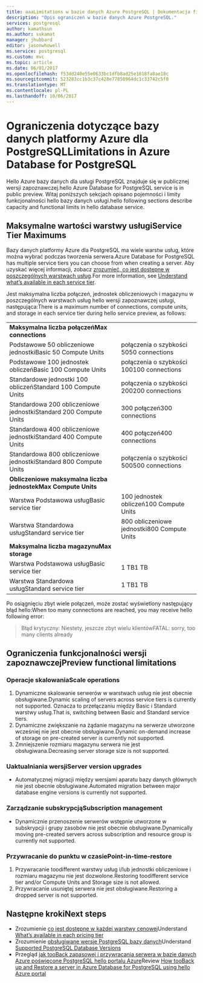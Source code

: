```yaml
---
title: aaaLimitations w bazie danych Azure PostgreSQL | Dokumentacja firmy Microsoft
description: "Opis ograniczeń w bazie danych Azure PostgreSQL."
services: postgresql
author: kamathsun
ms.author: sukamat
manager: jhubbard
editor: jasonwhowell
ms.service: postgresql
ms.custom: mvc
ms.topic: article
ms.date: 06/01/2017
ms.openlocfilehash: f53dd240e55e0633bc1dfb8ad25e1818fa8ae18c
ms.sourcegitcommit: 523283cc1b3c37c428e77850964dc1c33742c5f0
ms.translationtype: MT
ms.contentlocale: pl-PL
ms.lasthandoff: 10/06/2017
---
```

# <a name="limitations-in-azure-database-for-postgresql"></a><span data-ttu-id="cda57-103">Ograniczenia dotyczące bazy danych platformy Azure dla PostgreSQL</span><span class="sxs-lookup"><span data-stu-id="cda57-103">Limitations in Azure Database for PostgreSQL</span></span>
<span data-ttu-id="cda57-104">Hello Azure bazy danych dla usługi PostgreSQL znajduje się w publicznej wersji zapoznawczej.</span><span class="sxs-lookup"><span data-stu-id="cda57-104">hello Azure Database for PostgreSQL service is in public preview.</span></span> <span data-ttu-id="cda57-105">Witaj poniższych sekcjach opisano pojemności i limity funkcjonalności hello bazy danych usługi.</span><span class="sxs-lookup"><span data-stu-id="cda57-105">hello following sections describe capacity and functional limits in hello database service.</span></span>

## <a name="service-tier-maximums"></a><span data-ttu-id="cda57-106">Maksymalne wartości warstwy usługi</span><span class="sxs-lookup"><span data-stu-id="cda57-106">Service Tier Maximums</span></span>
<span data-ttu-id="cda57-107">Bazy danych platformy Azure dla PostgreSQL ma wiele warstw usług, które można wybrać podczas tworzenia serwera.</span><span class="sxs-lookup"><span data-stu-id="cda57-107">Azure Database for PostgreSQL has multiple service tiers you can choose from when creating a server.</span></span> <span data-ttu-id="cda57-108">Aby uzyskać więcej informacji, zobacz [zrozumieć, co jest dostępne w poszczególnych warstwach usług](concepts-service-tiers.md).</span><span class="sxs-lookup"><span data-stu-id="cda57-108">For more information, see [Understand what’s available in each service tier](concepts-service-tiers.md).</span></span>  

<span data-ttu-id="cda57-109">Jest maksymalna liczba połączeń, jednostek obliczeniowych i magazynu w poszczególnych warstwach usług hello wersji zapoznawczej usługi, następująca:</span><span class="sxs-lookup"><span data-stu-id="cda57-109">There is a maximum number of connections, compute units, and storage in each service tier during hello service preview, as follows:</span></span> 

|                            |                   |
| :------------------------- | :---------------- |
| <span data-ttu-id="cda57-110">**Maksymalna liczba połączeń**</span><span class="sxs-lookup"><span data-stu-id="cda57-110">**Max connections**</span></span>        |                   |
| <span data-ttu-id="cda57-111">Podstawowe 50 obliczeniowe jednostki</span><span class="sxs-lookup"><span data-stu-id="cda57-111">Basic 50 Compute Units</span></span>     | <span data-ttu-id="cda57-112">połączenia o szybkości 50</span><span class="sxs-lookup"><span data-stu-id="cda57-112">50 connections</span></span>    |
| <span data-ttu-id="cda57-113">Podstawowe 100 jednostek obliczeń</span><span class="sxs-lookup"><span data-stu-id="cda57-113">Basic 100 Compute Units</span></span>    | <span data-ttu-id="cda57-114">połączenia o szybkości 100</span><span class="sxs-lookup"><span data-stu-id="cda57-114">100 connections</span></span>   |
| <span data-ttu-id="cda57-115">Standardowe jednostki 100 obliczeń</span><span class="sxs-lookup"><span data-stu-id="cda57-115">Standard 100 Compute Units</span></span> | <span data-ttu-id="cda57-116">połączenia o szybkości 200</span><span class="sxs-lookup"><span data-stu-id="cda57-116">200 connections</span></span>   |
| <span data-ttu-id="cda57-117">Standardowa 200 obliczeniowe jednostki</span><span class="sxs-lookup"><span data-stu-id="cda57-117">Standard 200 Compute Units</span></span> | <span data-ttu-id="cda57-118">300 połączeń</span><span class="sxs-lookup"><span data-stu-id="cda57-118">300 connections</span></span>   |
| <span data-ttu-id="cda57-119">Standardowa 400 obliczeniowe jednostki</span><span class="sxs-lookup"><span data-stu-id="cda57-119">Standard 400 Compute Units</span></span> | <span data-ttu-id="cda57-120">400 połączeń</span><span class="sxs-lookup"><span data-stu-id="cda57-120">400 connections</span></span>   |
| <span data-ttu-id="cda57-121">Standardowa 800 obliczeniowe jednostki</span><span class="sxs-lookup"><span data-stu-id="cda57-121">Standard 800 Compute Units</span></span> | <span data-ttu-id="cda57-122">połączenia o szybkości 500</span><span class="sxs-lookup"><span data-stu-id="cda57-122">500 connections</span></span>   |
| <span data-ttu-id="cda57-123">**Obliczeniowe maksymalna liczba jednostek**</span><span class="sxs-lookup"><span data-stu-id="cda57-123">**Max Compute Units**</span></span>      |                   |
| <span data-ttu-id="cda57-124">Warstwa Podstawowa usług</span><span class="sxs-lookup"><span data-stu-id="cda57-124">Basic service tier</span></span>         | <span data-ttu-id="cda57-125">100 jednostek obliczeń</span><span class="sxs-lookup"><span data-stu-id="cda57-125">100 Compute Units</span></span> |
| <span data-ttu-id="cda57-126">Warstwa Standardowa usług</span><span class="sxs-lookup"><span data-stu-id="cda57-126">Standard service tier</span></span>      | <span data-ttu-id="cda57-127">800 obliczeniowe jednostki</span><span class="sxs-lookup"><span data-stu-id="cda57-127">800 Compute Units</span></span> |
| <span data-ttu-id="cda57-128">**Maksymalna liczba magazynu**</span><span class="sxs-lookup"><span data-stu-id="cda57-128">**Max storage**</span></span>            |                   |
| <span data-ttu-id="cda57-129">Warstwa Podstawowa usług</span><span class="sxs-lookup"><span data-stu-id="cda57-129">Basic service tier</span></span>         | <span data-ttu-id="cda57-130">1 TB</span><span class="sxs-lookup"><span data-stu-id="cda57-130">1 TB</span></span>              |
| <span data-ttu-id="cda57-131">Warstwa Standardowa usług</span><span class="sxs-lookup"><span data-stu-id="cda57-131">Standard service tier</span></span>      | <span data-ttu-id="cda57-132">1 TB</span><span class="sxs-lookup"><span data-stu-id="cda57-132">1 TB</span></span>              |

<span data-ttu-id="cda57-133">Po osiągnięciu zbyt wiele połączeń, może zostać wyświetlony następujący błąd hello:</span><span class="sxs-lookup"><span data-stu-id="cda57-133">When too many connections are reached, you may receive hello following error:</span></span>
> <span data-ttu-id="cda57-134">Błąd krytyczny: Niestety, jeszcze zbyt wielu klientów</span><span class="sxs-lookup"><span data-stu-id="cda57-134">FATAL:  sorry, too many clients already</span></span>

## <a name="preview-functional-limitations"></a><span data-ttu-id="cda57-135">Ograniczenia funkcjonalności wersji zapoznawczej</span><span class="sxs-lookup"><span data-stu-id="cda57-135">Preview functional limitations</span></span>
### <a name="scale-operations"></a><span data-ttu-id="cda57-136">Operacje skalowania</span><span class="sxs-lookup"><span data-stu-id="cda57-136">Scale operations</span></span>
1.  <span data-ttu-id="cda57-137">Dynamiczne skalowanie serwerów w warstwach usług nie jest obecnie obsługiwane.</span><span class="sxs-lookup"><span data-stu-id="cda57-137">Dynamic scaling of servers across service tiers is currently not supported.</span></span> <span data-ttu-id="cda57-138">Oznacza to przełączaniu między Basic i Standard warstwy usług.</span><span class="sxs-lookup"><span data-stu-id="cda57-138">That is, switching between Basic and Standard service tiers.</span></span>
2.  <span data-ttu-id="cda57-139">Dynamiczne zwiększanie na żądanie magazynu na serwerze utworzone wcześniej nie jest obecnie obsługiwane.</span><span class="sxs-lookup"><span data-stu-id="cda57-139">Dynamic on-demand increase of storage on pre-created server is currently not supported.</span></span>
3.  <span data-ttu-id="cda57-140">Zmniejszenie rozmiaru magazynu serwera nie jest obsługiwana.</span><span class="sxs-lookup"><span data-stu-id="cda57-140">Decreasing server storage size is not supported.</span></span>

### <a name="server-version-upgrades"></a><span data-ttu-id="cda57-141">Uaktualniania wersji</span><span class="sxs-lookup"><span data-stu-id="cda57-141">Server version upgrades</span></span>
- <span data-ttu-id="cda57-142">Automatycznej migracji między wersjami aparatu bazy danych głównych nie jest obecnie obsługiwane.</span><span class="sxs-lookup"><span data-stu-id="cda57-142">Automated migration between major database engine versions is currently not supported.</span></span>

### <a name="subscription-management"></a><span data-ttu-id="cda57-143">Zarządzanie subskrypcją</span><span class="sxs-lookup"><span data-stu-id="cda57-143">Subscription management</span></span>
- <span data-ttu-id="cda57-144">Dynamicznie przenoszenie serwerów wstępnie utworzone w subskrypcji i grupy zasobów nie jest obecnie obsługiwane.</span><span class="sxs-lookup"><span data-stu-id="cda57-144">Dynamically moving pre-created servers across subscription and resource group is currently not supported.</span></span>

### <a name="point-in-time-restore"></a><span data-ttu-id="cda57-145">Przywracanie do punktu w czasie</span><span class="sxs-lookup"><span data-stu-id="cda57-145">Point-in-time-restore</span></span>
1.  <span data-ttu-id="cda57-146">Przywracanie toodifferent warstwy usług i/lub jednostki obliczeniowe i rozmiaru magazynu nie jest dozwolone.</span><span class="sxs-lookup"><span data-stu-id="cda57-146">Restoring toodifferent service tier and/or Compute Units and Storage size is not allowed.</span></span>
2.  <span data-ttu-id="cda57-147">Przywracanie usuniętej serwera nie jest obsługiwane.</span><span class="sxs-lookup"><span data-stu-id="cda57-147">Restoring a dropped server is not supported.</span></span>

## <a name="next-steps"></a><span data-ttu-id="cda57-148">Następne kroki</span><span class="sxs-lookup"><span data-stu-id="cda57-148">Next steps</span></span>
- <span data-ttu-id="cda57-149">Zrozumienie [co jest dostępne w każdej warstwy cenowej](concepts-service-tiers.md)</span><span class="sxs-lookup"><span data-stu-id="cda57-149">Understand [What’s available in each pricing tier](concepts-service-tiers.md)</span></span>
- <span data-ttu-id="cda57-150">Zrozumienie [obsługiwane wersje PostgreSQL bazy danych](concepts-supported-versions.md)</span><span class="sxs-lookup"><span data-stu-id="cda57-150">Understand [Supported PostgreSQL Database Versions](concepts-supported-versions.md)</span></span>
- <span data-ttu-id="cda57-151">Przegląd [jak tooBack zapasowej i przywracania serwera w bazie danych Azure poświęcone PostgreSQL hello portalu Azure](howto-restore-server-portal.md)</span><span class="sxs-lookup"><span data-stu-id="cda57-151">Review [How tooBack up and Restore a server in Azure Database for PostgreSQL using hello Azure portal](howto-restore-server-portal.md)</span></span>
